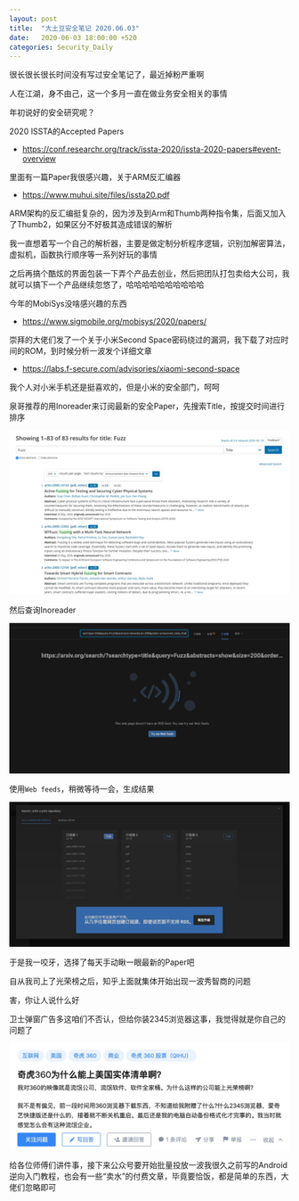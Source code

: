 ```yaml
---
layout: post
title:  "大土豆安全笔记 2020.06.03"
date:   2020-06-03 18:00:00 +520
categories: Security_Daily
---
```


很长很长很长时间没有写过安全笔记了，最近掉粉严重啊

人在江湖，身不由己，这一个多月一直在做业务安全相关的事情

年初说好的安全研究呢？

2020 ISSTA的Accepted Papers
- https://conf.researchr.org/track/issta-2020/issta-2020-papers#event-overview

里面有一篇Paper我很感兴趣，关于ARM反汇编器
- https://www.muhui.site/files/issta20.pdf

ARM架构的反汇编挺复杂的，因为涉及到Arm和Thumb两种指令集，后面又加入了Thumb2，如果区分不好极其造成错误的解析

我一直想着写一个自己的解析器，主要是做定制分析程序逻辑，识别加解密算法，虚拟机，函数执行顺序等一系列好玩的事情

之后再搞个酷炫的界面包装一下弄个产品去创业，然后把团队打包卖给大公司，我就可以搞下一个产品继续忽悠了，哈哈哈哈哈哈哈哈哈哈

今年的MobiSys没啥感兴趣的东西
- https://www.sigmobile.org/mobisys/2020/papers/

崇拜的大佬们发了一个关于小米Second Space密码绕过的漏洞，我下载了对应时间的ROM，到时候分析一波发个详细文章
- https://labs.f-secure.com/advisories/xiaomi-second-space

我个人对小米手机还是挺喜欢的，但是小米的安全部门，呵呵


泉哥推荐的用Inoreader来订阅最新的安全Paper，先搜索Title，按提交时间进行排序

![IMAGE](/assets/resources/B26D33961B2D20794FF3087BB8C41490.jpg)

然后查询Inoreader

![IMAGE](/assets/resources/A31C1D4B5E44C7D7F9CA9B41170834DC.jpg)

使用`Web feeds`，稍微等待一会，生成结果

![IMAGE](/assets/resources/7285EC8485B6E1E9BC0EBB2A4BB4E231.jpg)

于是我一咬牙，选择了每天手动瞅一眼最新的Paper吧

自从我司上了光荣榜之后，知乎上面就集体开始出现一波秀智商的问题

害，你让人说什么好

卫士弹窗广告多这咱们不否认，但给你装2345浏览器这事，我觉得就是你自己的问题了

![IMAGE](/assets/resources/36F8993A263BAA36EE49B567BC1D9893.jpg)

给各位师傅们讲件事，接下来公众号要开始批量投放一波我很久之前写的Android逆向入门教程，也会有一些“卖水”的付费文章，毕竟要恰饭，都是简单的东西，大佬们忽略即可